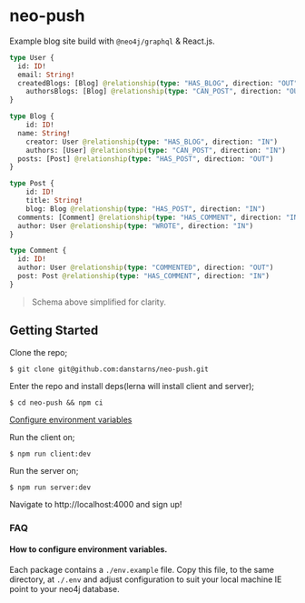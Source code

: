 # neo-push

Example blog site build with `@neo4j/graphql` & React.js.

```graphql
type User {
  id: ID!
  email: String!
  createdBlogs: [Blog] @relationship(type: "HAS_BLOG", direction: "OUT")
	authorsBlogs: [Blog] @relationship(type: "CAN_POST", direction: "OUT")
}

type Blog {
	id: ID!
  name: String!
	creator: User @relationship(type: "HAS_BLOG", direction: "IN")
	authors: [User] @relationship(type: "CAN_POST", direction: "IN")
  posts: [Post] @relationship(type: "HAS_POST", direction: "OUT")
}

type Post {
	id: ID!
	title: String!
	blog: Blog @relationship(type: "HAS_POST", direction: "IN")
  comments: [Comment] @relationship(type: "HAS_COMMENT", direction: "IN")
  author: User @relationship(type: "WROTE", direction: "IN")
}

type Comment {
  id: ID!
  author: User @relationship(type: "COMMENTED", direction: "OUT")
  post: Post @relationship(type: "HAS_COMMENT", direction: "IN")
}
```

> Schema above simplified for clarity.

## Getting Started
Clone the repo;
```
$ git clone git@github.com:danstarns/neo-push.git
```

Enter the repo and install deps(lerna will install client and server);
```
$ cd neo-push && npm ci
```

[Configure environment variables](#how-to-configure-environment-variables)

Run the client on;

```
$ npm run client:dev
```

Run the server on;
```
$ npm run server:dev
```

Navigate to http://localhost:4000 and sign up! 

### FAQ

#### How to configure environment variables.
Each package contains a `./env.example` file. Copy this file, to the same directory, at `./.env` and adjust configuration to suit your local machine IE point to your neo4j database.